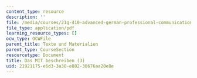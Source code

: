```yaml
---
content_type: resource
description: ''
file: /media/courses/21g-410-advanced-german-professional-communication-spring-2017/21921175e6d33a38e88230676aa20e8e_21G_410s17_W05_M14.pdf
file_type: application/pdf
learning_resource_types: []
ocw_type: OCWFile
parent_title: Texte und Materialien
parent_type: CourseSection
resourcetype: Document
title: Das MIT beschreiben (3)
uid: 21921175-e6d3-3a38-e882-30676aa20e8e
---
```

